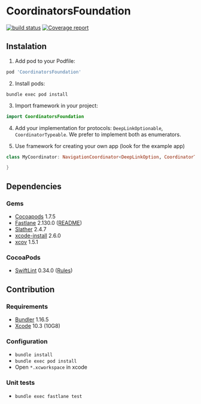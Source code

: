 # CoordinatorsFoundation

[![build status](https://git.railwaymen.org/ios/coordinatorsfoundation/badges/develop/build.svg)](https://git.railwaymen.org/ios/coordinatorsfoundation/pipelines) [![Coverage report](https://git.railwaymen.org/ios/coordinatorsfoundation/badges/develop/coverage.svg)](https://git.railwaymen.org/ios/coordinatorsfoundation/commits/develop)

## Instalation

1. Add pod to your Podfile:

  ```ruby
  pod 'CoordinatorsFoundation'
  ```

2. Install pods:

  ```
  bundle exec pod install
  ```

3. Import framework in your project:

  ```swift
  import CoordinatorsFoundation
  ```

4. Add your implementation for protocols: `DeepLinkOptionable`, `CoordinatorTypeable`. We prefer to implement both as enumerators.

5. Use framework for creating your own app (look for the example app)

  ```swift
  class MyCoordinator: NavigationCoordinator<DeepLinkOption, CoordinatorType> {

  }
  ```

## Dependencies

### Gems

- [Cocoapods](https://cocoapods.org) 1.7.5
- [Fastlane](https://fastlane.tools) 2.130.0 ([README](fastlane/README.md))
- [Slather](https://github.com/SlatherOrg/slather) 2.4.7
- [xcode-install](https://github.com/xcpretty/xcode-install) 2.6.0
- [xcov](https://github.com/nakiostudio/xcov) 1.5.1

### CocoaPods

- [SwiftLint](https://cocoapods.org/pods/SwiftLint) 0.34.0 ([Rules](.swiftlint.yml))

## Contribution

### Requirements

- [Bundler](https://bundler.io) 1.16.5
- [Xcode](https://developer.apple.com/xcode/) 10.3 (10G8)

### Configuration

- `bundle install`
- `bundle exec pod install`
- Open `*.xcworkspace` in xcode

### Unit tests

- `bundle exec fastlane test`
